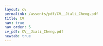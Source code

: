 ```yaml
---
layout: cv
permalink: /assents/pdf/CV__Jiali_Cheng.pdf
title: CV
nav: true
nav_order: 5
cv_pdf: CV__Jiali_Cheng.pdf
newtab: true
---
```

